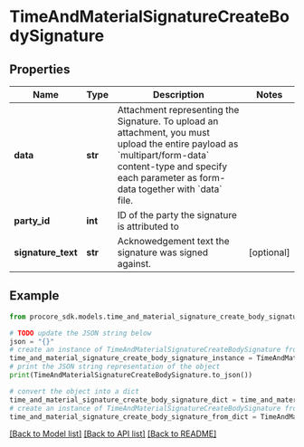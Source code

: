 # TimeAndMaterialSignatureCreateBodySignature


## Properties

Name | Type | Description | Notes
------------ | ------------- | ------------- | -------------
**data** | **str** | Attachment representing the Signature. To upload an attachment, you must upload the entire payload as &#x60;multipart/form-data&#x60; content-type and specify each parameter as form-data together with &#x60;data&#x60; file. | 
**party_id** | **int** | ID of the party the signature is attributed to | 
**signature_text** | **str** | Acknowedgement text the signature was signed against. | [optional] 

## Example

```python
from procore_sdk.models.time_and_material_signature_create_body_signature import TimeAndMaterialSignatureCreateBodySignature

# TODO update the JSON string below
json = "{}"
# create an instance of TimeAndMaterialSignatureCreateBodySignature from a JSON string
time_and_material_signature_create_body_signature_instance = TimeAndMaterialSignatureCreateBodySignature.from_json(json)
# print the JSON string representation of the object
print(TimeAndMaterialSignatureCreateBodySignature.to_json())

# convert the object into a dict
time_and_material_signature_create_body_signature_dict = time_and_material_signature_create_body_signature_instance.to_dict()
# create an instance of TimeAndMaterialSignatureCreateBodySignature from a dict
time_and_material_signature_create_body_signature_from_dict = TimeAndMaterialSignatureCreateBodySignature.from_dict(time_and_material_signature_create_body_signature_dict)
```
[[Back to Model list]](../README.md#documentation-for-models) [[Back to API list]](../README.md#documentation-for-api-endpoints) [[Back to README]](../README.md)


